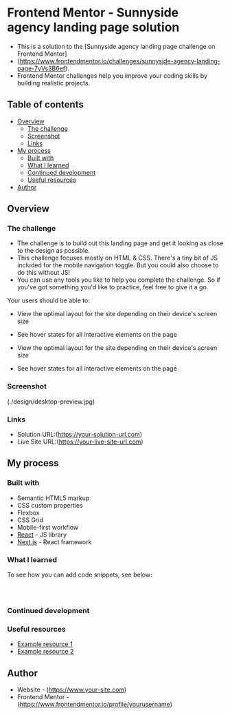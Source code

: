 # Frontend Mentor - Sunnyside agency landing page solution
- This is a solution to the [Sunnyside agency landing page challenge on Frontend Mentor]
- (https://www.frontendmentor.io/challenges/sunnyside-agency-landing-page-7yVs3B6ef). 
- Frontend Mentor challenges help you improve your coding skills by building realistic projects.
 
## Table of contents

- [Overview](#overview)
  - [The challenge](#the-challenge)
  - [Screenshot](#screenshot)
  - [Links](#links)
- [My process](#my-process)
  - [Built with](#built-with)
  - [What I learned](#what-i-learned)
  - [Continued development](#continued-development)
  - [Useful resources](#useful-resources)
- [Author](#author)


## Overview
### The challenge
- The challenge is to build out this landing page and get it looking as close to the design as possible.
- This challenge focuses mostly on HTML & CSS. There's a tiny bit of JS included for the mobile navigation toggle. But you could also choose to do this without JS!
- You can use any tools you like to help you complete the challenge. So if you've got something you'd like to practice, feel free to give it a go.

Your users should be able to:
- View the optimal layout for the site depending on their device's screen size
- See hover states for all interactive elements on the page

- View the optimal layout for the site depending on their device's screen size
- See hover states for all interactive elements on the page

### Screenshot
(./design/desktop-preview.jpg)


### Links
- Solution URL:(https://your-solution-url.com)
- Live Site URL:(https://your-live-site-url.com)

## My process
### Built with
- Semantic HTML5 markup
- CSS custom properties
- Flexbox
- CSS Grid
- Mobile-first workflow
- [React](https://reactjs.org/) - JS library
- [Next.js](https://nextjs.org/) - React framework


### What I learned
To see how you can add code snippets, see below:

```html
```

```css
```

```js
```


### Continued development

### Useful resources
- [Example resource 1](https://www.example.com)
- [Example resource 2](https://www.example.com) 

## Author

- Website - (https://www.your-site.com)
- Frontend Mentor - (https://www.frontendmentor.io/profile/yourusername)
